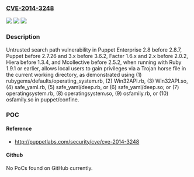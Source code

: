 ### [CVE-2014-3248](https://cve.mitre.org/cgi-bin/cvename.cgi?name=CVE-2014-3248)
![](https://img.shields.io/static/v1?label=Product&message=n%2Fa&color=blue)
![](https://img.shields.io/static/v1?label=Version&message=n%2Fa&color=blue)
![](https://img.shields.io/static/v1?label=Vulnerability&message=n%2Fa&color=brighgreen)

### Description

Untrusted search path vulnerability in Puppet Enterprise 2.8 before 2.8.7, Puppet before 2.7.26 and 3.x before 3.6.2, Facter 1.6.x and 2.x before 2.0.2, Hiera before 1.3.4, and Mcollective before 2.5.2, when running with Ruby 1.9.1 or earlier, allows local users to gain privileges via a Trojan horse file in the current working directory, as demonstrated using (1) rubygems/defaults/operating_system.rb, (2) Win32API.rb, (3) Win32API.so, (4) safe_yaml.rb, (5) safe_yaml/deep.rb, or (6) safe_yaml/deep.so; or (7) operatingsystem.rb, (8) operatingsystem.so, (9) osfamily.rb, or (10) osfamily.so in puppet/confine.

### POC

#### Reference
- http://puppetlabs.com/security/cve/cve-2014-3248

#### Github
No PoCs found on GitHub currently.

